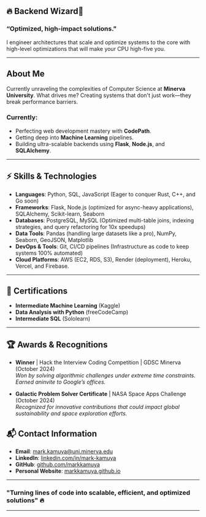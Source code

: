 ## 🔥 Backend Wizard🔮

### **“Optimized, high-impact solutions."**  
I engineer architectures that scale and optimize systems to the core with high-level optimizations that will make your CPU high-five you.

---

## **About Me**

Currently unraveling the complexities of Computer Science at **Minerva University**. What drives me? Creating systems that don't just work—they break performance barriers.

### **Currently**:
- Perfecting web development mastery with **CodePath**.
- Getting deep into **Machine Learning** pipelines.
- Building ultra-scalable backends using **Flask**, **Node.js**, and **SQLAlchemy**.
  
---

## ⚡ **Skills & Technologies**  

- **Languages**: Python, SQL, JavaScript (Eager to conquer Rust, C++, and Go soon)
- **Frameworks**: Flask, Node.js (optimized for async-heavy applications), SQLAlchemy, Scikit-learn, Seaborn
- **Databases**: PostgreSQL, MySQL (Optimized multi-table joins, indexing strategies, and query refactoring for 10x speedups)
- **Data Tools**: Pandas (handling large datasets like a pro), NumPy, Seaborn, GeoJSON, Matplotlib
- **DevOps & Tools**: Git, CI/CD pipelines (Infrastructure as code to keep systems 100% automated)
- **Cloud Platforms**: AWS (EC2, RDS, S3), Render (deployment), Heroku, Vercel, and Firebase.

---

## 🏅 **Certifications**

- **Intermediate Machine Learning** (Kaggle)  
- **Data Analysis with Python** (freeCodeCamp)  
- **Intermediate SQL** (Sololearn)

---

## 🏆 **Awards & Recognitions**

- **Winner** | Hack the Interview Coding Competition | GDSC Minerva (October 2024)  
  *Won by solving algorithmic challenges under extreme time constraints. Earned aninvite to Google’s offices.*

- **Galactic Problem Solver Certificate** | NASA Space Apps Challenge (October 2024)  
  *Recognized for innovative contributions that could impact global sustainability and space exploration efforts.*


## 📬 **Contact Information**

- **Email**: [mark.kamuya@uni.minerva.edu](mailto:mark.kamuya@uni.minerva.edu)
- **LinkedIn**: [linkedin.com/in/mark-kamuya](https://www.linkedin.com/in/mark-kamuya-4174b2266/)
- **GitHub**: [github.com/markkamuya](https://github.com/markkamuya)
- **Personal Website**: [markkamuya.github.io](https://myportfolio-one-brown-83.vercel.app/)

---

### "Turning lines of code into scalable, efficient, and optimized solutions" 🔥

---
